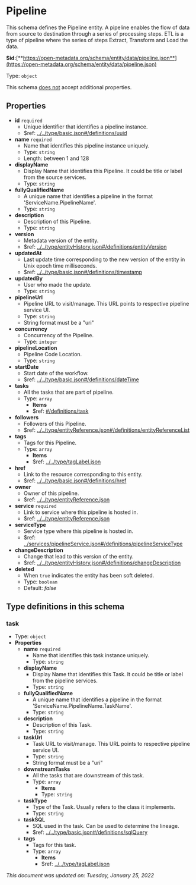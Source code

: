 # Pipeline

This schema defines the Pipeline entity. A pipeline enables the flow of data from source to destination through a series of processing steps. ETL is a type of pipeline where the series of steps Extract, Transform and Load the data.

**$id:**[**https://open-metadata.org/schema/entity/data/pipeline.json**](https://open-metadata.org/schema/entity/data/pipeline.json)

Type: `object`

This schema <u>does not</u> accept additional properties.

## Properties
 - **id** `required`
	 - Unique identifier that identifies a pipeline instance.
	 - $ref: [../../type/basic.json#/definitions/uuid](../types/basic.md#uuid)
 - **name** `required`
	 - Name that identifies this pipeline instance uniquely.
	 - Type: `string`
	 - Length: between 1 and 128
 - **displayName**
	 - Display Name that identifies this Pipeline. It could be title or label from the source services.
	 - Type: `string`
 - **fullyQualifiedName**
	 - A unique name that identifies a pipeline in the format 'ServiceName.PipelineName'.
	 - Type: `string`
 - **description**
	 - Description of this Pipeline.
	 - Type: `string`
 - **version**
	 - Metadata version of the entity.
	 - $ref: [../../type/entityHistory.json#/definitions/entityVersion](../types/entityhistory.md#entityversion)
 - **updatedAt**
	 - Last update time corresponding to the new version of the entity in Unix epoch time milliseconds.
	 - $ref: [../../type/basic.json#/definitions/timestamp](../types/basic.md#timestamp)
 - **updatedBy**
	 - User who made the update.
	 - Type: `string`
 - **pipelineUrl**
	 - Pipeline  URL to visit/manage. This URL points to respective pipeline service UI.
	 - Type: `string`
	 - String format must be a "uri"
 - **concurrency**
	 - Concurrency of the Pipeline.
	 - Type: `integer`
 - **pipelineLocation**
	 - Pipeline Code Location.
	 - Type: `string`
 - **startDate**
	 - Start date of the workflow.
	 - $ref: [../../type/basic.json#/definitions/dateTime](../types/basic.md#datetime)
 - **tasks**
	 - All the tasks that are part of pipeline.
	 - Type: `array`
		 - **Items**
		 - $ref: [#/definitions/task](#task)
 - **followers**
	 - Followers of this Pipeline.
	 - $ref: [../../type/entityReference.json#/definitions/entityReferenceList](../types/entityreference.md#entityreferencelist)
 - **tags**
	 - Tags for this Pipeline.
	 - Type: `array`
		 - **Items**
		 - $ref: [../../type/tagLabel.json](../types/taglabel.md)
 - **href**
	 - Link to the resource corresponding to this entity.
	 - $ref: [../../type/basic.json#/definitions/href](../types/basic.md#href)
 - **owner**
	 - Owner of this pipeline.
	 - $ref: [../../type/entityReference.json](../types/entityreference.md)
 - **service** `required`
	 - Link to service where this pipeline is hosted in.
	 - $ref: [../../type/entityReference.json](../types/entityreference.md)
 - **serviceType**
	 - Service type where this pipeline is hosted in.
	 - $ref: [../services/pipelineService.json#/definitions/pipelineServiceType](../services/pipelineservice.md#pipelineservicetype)
 - **changeDescription**
	 - Change that lead to this version of the entity.
	 - $ref: [../../type/entityHistory.json#/definitions/changeDescription](../types/entityhistory.md#changedescription)
 - **deleted**
	 - When `true` indicates the entity has been soft deleted.
	 - Type: `boolean`
	 - Default: _false_


## Type definitions in this schema
### task

 - Type: `object`
 - **Properties**
	 - **name** `required`
		 - Name that identifies this task instance uniquely.
		 - Type: `string`
	 - **displayName**
		 - Display Name that identifies this Task. It could be title or label from the pipeline services.
		 - Type: `string`
	 - **fullyQualifiedName**
		 - A unique name that identifies a pipeline in the format 'ServiceName.PipelineName.TaskName'.
		 - Type: `string`
	 - **description**
		 - Description of this Task.
		 - Type: `string`
	 - **taskUrl**
		 - Task URL to visit/manage. This URL points to respective pipeline service UI.
		 - Type: `string`
		 - String format must be a "uri"
	 - **downstreamTasks**
		 - All the tasks that are downstream of this task.
		 - Type: `array`
			 - **Items**
			 - Type: `string`
	 - **taskType**
		 - Type of the Task. Usually refers to the class it implements.
		 - Type: `string`
	 - **taskSQL**
		 - SQL used in the task. Can be used to determine the lineage.
		 - $ref: [../../type/basic.json#/definitions/sqlQuery](../types/basic.md#sqlquery)
	 - **tags**
		 - Tags for this task.
		 - Type: `array`
			 - **Items**
			 - $ref: [../../type/tagLabel.json](../types/taglabel.md)

_This document was updated on: Tuesday, January 25, 2022_